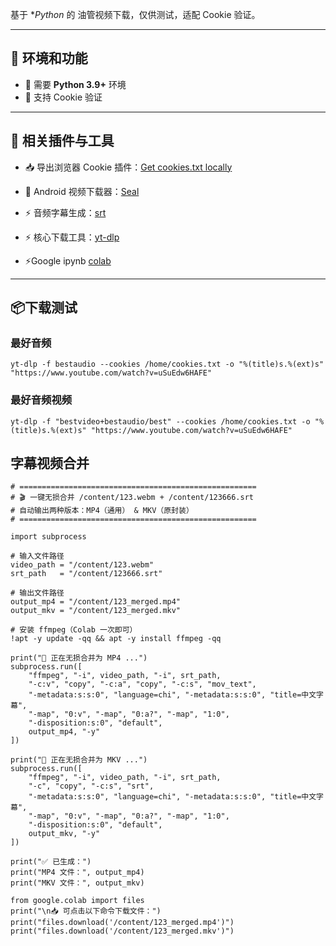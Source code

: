 基于 **Python* 的 油管视频下载，仅供测试，适配 Cookie 验证。  

---

## 🔑 环境和功能
- 🐍 需要 **Python 3.9+** 环境
- 🍪 支持 Cookie 验证


---

## 🔗 相关插件与工具

- 📥 导出浏览器 Cookie 插件：[Get cookies.txt locally](https://chromewebstore.google.com/detail/get-cookiestxt-locally/cclelndahbckbenkjhflpdbgdldlbecc)

- 📱 Android 视频下载器：[Seal](https://github.com/JunkFood02/Seal)
- ⚡ 音频字幕生成：[srt](https://github.com/WEIFENG2333/VideoCaptioner)
- ⚡ 核心下载工具：[yt-dlp](https://github.com/yt-dlp/yt-dlp)
-  ⚡Google ipynb  [colab](https://colab.research.google.com/drive/1wnFybq6zJkF3w4OE2AKs54HV0RUB4leM?usp=sharing)

---

## 📦下载测试


### 最好音频
```
yt-dlp -f bestaudio --cookies /home/cookies.txt -o "%(title)s.%(ext)s" "https://www.youtube.com/watch?v=uSuEdw6HAFE"
```

### 最好音频视频
```
yt-dlp -f "bestvideo+bestaudio/best" --cookies /home/cookies.txt -o "%(title)s.%(ext)s" "https://www.youtube.com/watch?v=uSuEdw6HAFE"
```

## 字幕视频合并

```
# =====================================================
# 🎬 一键无损合并 /content/123.webm + /content/123666.srt
# 自动输出两种版本：MP4（通用） & MKV（原封装）
# =====================================================

import subprocess

# 输入文件路径
video_path = "/content/123.webm"
srt_path   = "/content/123666.srt"

# 输出文件路径
output_mp4 = "/content/123_merged.mp4"
output_mkv = "/content/123_merged.mkv"

# 安装 ffmpeg（Colab 一次即可）
!apt -y update -qq && apt -y install ffmpeg -qq

print("🚀 正在无损合并为 MP4 ...")
subprocess.run([
    "ffmpeg", "-i", video_path, "-i", srt_path,
    "-c:v", "copy", "-c:a", "copy", "-c:s", "mov_text",
    "-metadata:s:s:0", "language=chi", "-metadata:s:s:0", "title=中文字幕",
    "-map", "0:v", "-map", "0:a?", "-map", "1:0",
    "-disposition:s:0", "default",
    output_mp4, "-y"
])

print("🚀 正在无损合并为 MKV ...")
subprocess.run([
    "ffmpeg", "-i", video_path, "-i", srt_path,
    "-c", "copy", "-c:s", "srt",
    "-metadata:s:s:0", "language=chi", "-metadata:s:s:0", "title=中文字幕",
    "-map", "0:v", "-map", "0:a?", "-map", "1:0",
    "-disposition:s:0", "default",
    output_mkv, "-y"
])

print("✅ 已生成：")
print("MP4 文件：", output_mp4)
print("MKV 文件：", output_mkv)

from google.colab import files
print("\n📥 可点击以下命令下载文件：")
print("files.download('/content/123_merged.mp4')")
print("files.download('/content/123_merged.mkv')")
```
